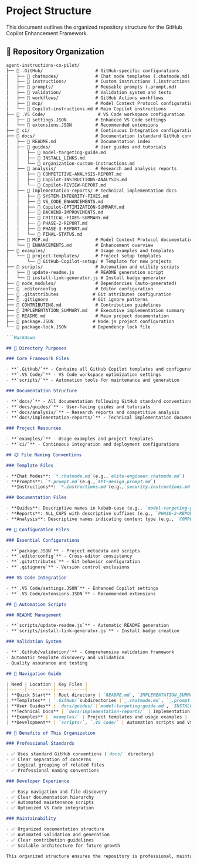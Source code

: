 # Project Structure

This document outlines the organized repository structure for the GitHub Copilot Enhancement Framework.

## 📁 Repository Organization

```Markdown
agent-instructions-co-pilot/
├── 📁 .GitHub/                    # GitHub-specific configurations
│   ├── 📁 chatmodes/              # Chat mode templates (.chatmode.md)
│   ├── 📁 instructions/           # Custom instructions (.instructions.md)
│   ├── 📁 prompts/                # Reusable prompts (.prompt.md)
│   ├── 📁 validation/             # Validation system and tests
│   ├── 📁 workflows/              # GitHub Actions workflows
│   ├── 📁 mcp/                    # Model Context Protocol configurations
│   └── 📄 Copilot-instructions.md # Main Copilot instructions
├── 📁 .VS Code/                    # VS Code workspace configuration
│   ├── 📄 settings.JSON           # Enhanced VS Code settings
│   └── 📄 extensions.JSON         # Recommended extensions
├── 📁 ci/                         # Continuous Integration configurations
├── 📁 docs/                       # Documentation (standard GitHub convention)
│   ├── 📄 README.md               # Documentation index
│   ├── 📁 guides/                 # User guides and tutorials
│   │   ├── 📄 model-targeting-guide.md
│   │   ├── 📄 INSTALL_LINKS.md
│   │   └── 📄 organization-custom-instructions.md
│   ├── 📁 analysis/               # Research and analysis reports
│   │   ├── 📄 COMPETITIVE-ANALYSIS-REPORT.md
│   │   ├── 📄 Copilot-INSTRUCTIONS-ANALYSIS.md
│   │   └── 📄 Copilot-REVIEW-REPORT.md
│   ├── 📁 implementation-reports/ # Technical implementation docs
│   │   ├── 📄 SYSTEM-INTEGRITY-FIXES.md
│   │   ├── 📄 VS_CODE_ENHANCEMENTS.md
│   │   ├── 📄 Copilot-OPTIMIZATION-SUMMARY.md
│   │   ├── 📄 BACKEND-IMPROVEMENTS.md
│   │   ├── 📄 CRITICAL-FIXES-SUMMARY.md
│   │   ├── 📄 PHASE-2-REPORT.md
│   │   ├── 📄 PHASE-3-REPORT.md
│   │   └── 📄 FINAL-STATUS.md
│   ├── 📄 MCP.md                  # Model Context Protocol documentation
│   └── 📄 ENHANCEMENTS.md         # Enhancement overview
├── 📁 examples/                   # Usage examples and templates
│   └── 📁 project-templates/      # Project setup templates
│       └── 📁 GitHub-Copilot-setup/ # Template for new projects
├── 📁 scripts/                    # Automation and utility scripts
│   ├── 📄 update-readme.js        # README generation script
│   └── 📄 install-link-generator.js # Install badge generator
├── 📁 node_modules/               # Dependencies (auto-generated)
├── 📄 .editorconfig               # Editor configuration
├── 📄 .gitattributes             # Git attributes configuration
├── 📄 .gitignore                 # Git ignore patterns
├── 📄 CONTRIBUTING.md             # Contribution guidelines
├── 📄 IMPLEMENTATION_SUMMARY.md   # Executive implementation summary
├── 📄 README.md                   # Main project documentation
├── 📄 package.JSON               # Node.js project configuration
└── 📄 package-lock.JSON          # Dependency lock file

```Markdown

## 🎯 Directory Purposes

### Core Framework Files

- **`.GitHub/`** - Contains all GitHub Copilot templates and configurations
- **`.VS Code/`** - VS Code workspace optimization settings
- **`scripts/`** - Automation tools for maintenance and generation

### Documentation Structure

- **`docs/`** - All documentation following GitHub standard conventions
- **`docs/guides/`** - User-facing guides and tutorials
- **`docs/analysis/`** - Research reports and competitive analysis
- **`docs/implementation-reports/`** - Technical implementation documentation

### Project Resources

- **`examples/`** - Usage examples and project templates
- **`ci/`** - Continuous integration and deployment configurations

## 📋 File Naming Conventions

### Template Files

- **Chat Modes**: `*.chatmode.md`(e.g.,`elite-engineer.chatmode.md`)
- **Prompts**: `*.prompt.md`(e.g.,`API-design.prompt.md`)
- **Instructions**: `*.instructions.md`(e.g.,`security.instructions.md`)

### Documentation Files

- **Guides**: Descriptive names in kebab-case (e.g., `model-targeting-guide.md`)
- **Reports**: ALL_CAPS with descriptive suffixes (e.g., `PHASE-2-REPORT.md`)
- **Analysis**: Descriptive names indicating content type (e.g., `COMPETITIVE-ANALYSIS-REPORT.md`)

## 🔧 Configuration Files

### Essential Configurations

- **`package.JSON`** - Project metadata and scripts
- **`.editorconfig`** - Cross-editor consistency
- **`.gitattributes`** - Git behavior configuration
- **`.gitignore`** - Version control exclusions

### VS Code Integration

- **`.VS Code/settings.JSON`** - Enhanced Copilot settings
- **`.VS Code/extensions.JSON`** - Recommended extensions

## 🚀 Automation Scripts

### README Management

- **`scripts/update-readme.js`** - Automatic README generation
- **`scripts/install-link-generator.js`** - Install badge creation

### Validation System

- **`.GitHub/validation/`** - Comprehensive validation framework
- Automatic template discovery and validation
- Quality assurance and testing

## 📖 Navigation Guide

| Need | Location | Key Files |
|------|----------|-----------|
| **Quick Start** | Root directory | `README.md`, `IMPLEMENTATION_SUMMARY.md` |
| **Templates** | `.GitHub/`subdirectories |`_.chatmode.md`, `_.prompt.md`, `*.instructions.md` |
| **User Guides** | `docs/guides/`|`model-targeting-guide.md`, `INSTALL_LINKS.md` |
| **Technical Docs** | `docs/implementation-reports/` | Implementation and analysis reports |
| **Examples** | `examples/` | Project templates and usage examples |
| **Development** | `scripts/`, `.VS Code/` | Automation scripts and VS Code settings |

## 🎨 Benefits of This Organization

### Professional Standards

- ✅ Uses standard GitHub conventions (`docs/` directory)
- ✅ Clear separation of concerns
- ✅ Logical grouping of related files
- ✅ Professional naming conventions

### Developer Experience

- ✅ Easy navigation and file discovery
- ✅ Clear documentation hierarchy
- ✅ Automated maintenance scripts
- ✅ Optimized VS Code integration

### Maintainability

- ✅ Organized documentation structure
- ✅ Automated validation and generation
- ✅ Clear contribution guidelines
- ✅ Scalable architecture for future growth

This organized structure ensures the repository is professional, maintainable, and follows GitHub best practices while providing an excellent developer experience.
